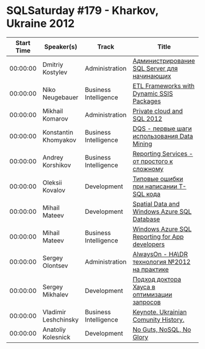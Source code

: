 # SQLSaturday #179 - Kharkov, Ukraine 2012
Start Time|Speaker(s)|Track|Title
---|---|---|---
00:00:00|Dmitriy Kostylev|Administration|[Администрирование SQL Server для начинающих](13051.md)
00:00:00|Niko Neugebauer|Business Intelligence|[ETL Frameworks with Dynamic SSIS Packages](15390.md)
00:00:00|Mikhail Komarov|Administration|[Private cloud and SQL 2012](18664.md)
00:00:00|Konstantin Khomyakov|Business Intelligence|[DQS - первые шаги использования Data Mining](18669.md)
00:00:00|Andrey Korshikov|Business Intelligence|[Reporting Services - от простого к сложному](18815.md)
00:00:00|Oleksii Kovalov|Development|[Типовые ошибки при написании T-SQL кода](19182.md)
00:00:00|Mihail Mateev|Development|[Spatial Data and Windows Azure SQL Database](20267.md)
00:00:00|Mihail Mateev|Business Intelligence|[Windows Azure SQL Reporting for App developers](20269.md)
00:00:00|Sergey Olontsev|Administration|[AlwaysOn - HA\DR технология №2012 на практике](24363.md)
00:00:00|Sergey Mikhalev|Development|[Подход доктора Хауса в оптимизации запросов](25230.md)
00:00:00|Vladimir Leshchinsky|Business Intelligence|[Keynote. Ukrainian Comunity History.](27506.md)
00:00:00|Anatoliy Kolesnick|Development|[No Guts, NoSQL, No Glory](9435.md)
